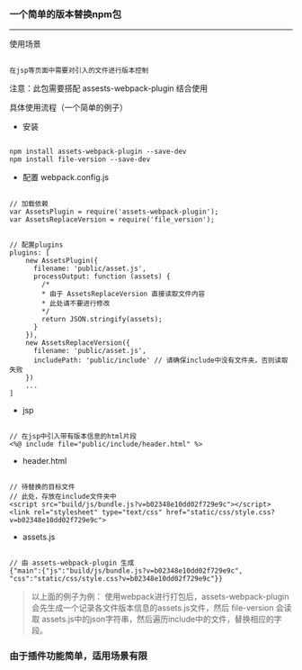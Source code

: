 ﻿### 一个简单的版本替换npm包

---

使用场景

```

在jsp等页面中需要对引入的文件进行版本控制

```

注意：此包需要搭配 assests-webpack-plugin 结合使用

具体使用流程（一个简单的例子）

- 安装

```

npm install assets-webpack-plugin --save-dev
npm install file-version --save-dev

```

- 配置 webpack.config.js

```

// 加载依赖
var AssetsPlugin = require('assets-webpack-plugin');
var AssetsReplaceVersion = require('file_version');

```

```

// 配置plugins
plugins: [
    new AssetsPlugin({
      filename: 'public/asset.js',
      processOutput: function (assets) { 
        /* 
        * 由于 AssetsReplaceVersion 直接读取文件内容
        * 此处请不要进行修改
        */
        return JSON.stringify(assets);
      }
    }),
    new AssetsReplaceVersion({
      filename: 'public/asset.js',
      includePath: 'public/include' // 请确保include中没有文件夹，否则读取失败
    })
    ...
]

```

- jsp

```

// 在jsp中引入带有版本信息的html片段
<%@ include file="public/include/header.html" %>

```

- header.html

```

// 待替换的目标文件
// 此处，存放在include文件夹中
<script src="build/js/bundle.js?v=b02348e10dd02f729e9c"></script>
<link rel="stylesheet" type="text/css" href="static/css/style.css?v=b02348e10dd02f729e9c">

```

- assets.js

```

// 由 assets-webpack-plugin 生成
{"main":{"js":"build/js/bundle.js?v=b02348e10dd02f729e9c", "css":"static/css/style.css?v=b02348e10dd02f729e9c"}}

```

> 以上面的例子为例： 使用webpack进行打包后，assets-webpack-plugin会先生成一个记录各文件版本信息的assets.js文件，然后 file-version 会读取 assets.js中的json字符串，然后遍历include中的文件，替换相应的字段。

### 由于插件功能简单，适用场景有限


